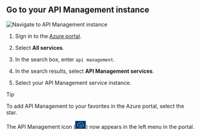 ## Go to your API Management instance

![Navigate to API Management instance](./media/api-management-navigate-to-instance/get-started-create-service-instance-created.png)

1. Sign in to the [Azure portal](https://portal.azure.com). 

2. Select **All services**.  

3. In the search box, enter `api management`.

4. In the search results, select **API Management services**.

5. Select your API Management service instance.

> [!TIP]
> To add API Management to your favorites in the Azure portal, select the star.
>
> The API Management icon (![API Management icon](./media/api-management-navigate-to-instance/apim-icon.png)) now appears in the left menu in the portal.

